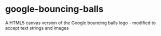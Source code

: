 google-bouncing-balls
=====================

A HTML5 canvas version of the Google bouncing balls logo - modified to accept text strings and images
